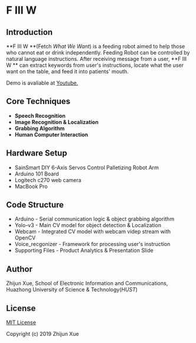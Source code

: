 # F Ⅲ W

## Introduction

**F Ⅲ W **(Fetch *What We Want*) is a feeding robot aimed to help those who cannot eat or drink independently. Feeding Robot can be controlled by natural language instructions. After receiving message from a user, **F Ⅲ W ** can extract keywords from user's instructions, locate what the user want on the table, and feed it into patients' mouth.

Demo is avaliable at [Youtube.](https://youtu.be/WOYQ2A6ZiRU) 

## Core Techniques 

* **Speech Recognition**
* **Image Recognition & Localization**
* **Grabbing Algorithm**
* **Human Computer Interaction**

## Hardware Setup

* SainSmart DIY 6-Axis Servos Control Palletizing Robot Arm
* Arduino 101 Board
* Logitech c270 web camera
* MacBook Pro 

## Code Structure

* Arduino - Serial communication logic & object grabbing algorithm
* Yolo-v3 - Main CV model for object detection & Localization
* Webcam - Integrated CV model with webcam videp stream with OpenCV
* Voice_recgonizer - Framework for processing user's instruction
* Supporting Files - Product Analytics & Presentation Slide

## Author

Zhijun Xue, School of Electronic Information and Communications, Huazhong University of Science & Technology(*HUST*)

## License

[MIT License](LICENSE)

Copyright (c) 2019 Zhijun Xue
